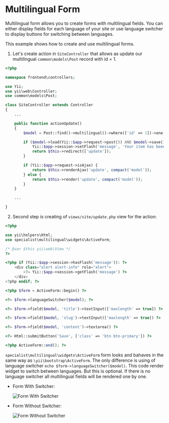 Multilingual Form
============

Multilingual form allows you to create forms with multilingual fields. You can 
either display fields for each language of your site or use language switcher 
to display buttons for switching between languages. 

This example shows how to create and use multilingual forms.

1. Let's create action in `SiteController` that allows as update our multilingual `common\models\Post` record with id = 1.

```php
<?php

namespace frontend\controllers;

use Yii;
use yii\web\Controller;
use common\models\Post;

class SiteController extends Controller
{
    ...

    public function actionUpdate()
    {
        $model = Post::find()->multilingual()->where(['id' => 1])->one();

        if ($model->load(Yii::$app->request->post()) AND $model->save()) {
            Yii::$app->session->setFlash('message', 'Your item has been updated.');
            return $this->redirect(['update']);
        }

        if (Yii::$app->request->isAjax) {
            return $this->renderAjax('update', compact('model'));
        } else {
            return $this->render('update', compact('model'));
        }
    }

    ...

}
```

2. Second step is creating of `views/site/update.php` view for the action:

```php
<?php

use yii\helpers\Html;
use specialist\multilingual\widgets\ActiveForm;

/* @var $this yii\web\View */
?>

<?php if (Yii::$app->session->hasFlash('message')): ?>
    <div class="alert alert-info" role="alert">
        <?= Yii::$app->session->getFlash('message') ?>
    </div>
<?php endif; ?>

<?php $form = ActiveForm::begin() ?>

<?= $form->languageSwitcher($model); ?>

<?= $form->field($model, 'title')->textInput(['maxlength' => true]) ?>

<?= $form->field($model, 'slug')->textInput(['maxlength' => true]) ?>

<?= $form->field($model, 'content')->textarea() ?>

<?= Html::submitButton('Save', ['class' => 'btn btn-primary']) ?>

<?php ActiveForm::end(); ?>

```

`specialist\multilingual\widgets\ActiveForm` form looks and bahaves in the same way as `\yii\bootstrap\ActiveForm`.
The only difference is using of language switcher `echo $form->languageSwitcher($model)`. This code render widget to switch between languages.
But this is optional. If there is no language switcher all multilingual fields will be rendered one by one.

- Form With Switcher:

  ![Form With Switcher](https://raw.githubusercontent.com/specialist/yii2-multilingual/master/docs/images/form-with-switcher.png)


- Form Without Switcher:

  ![Form Without Switcher](https://raw.githubusercontent.com/specialist/yii2-multilingual/master/docs/images/form-without-switcher.png)

 
